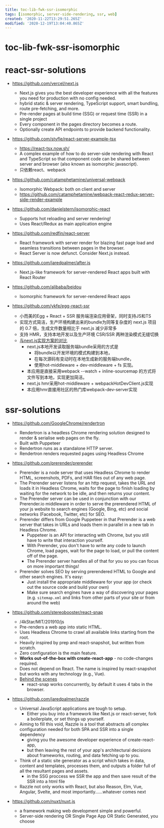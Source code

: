 ```yaml
---
title: toc-lib-fwk-ssr-isomorphic
tags: [isomorphic, server-side-rendering, ssr, web]
created: '2020-11-22T13:29:51.265Z'
modified: '2020-12-19T13:04:40.865Z'
---
```


# toc-lib-fwk-ssr-isomorphic

# react-ssr-solutions

- https://github.com/vercel/next.js
  - Next.js gives you the best developer experience with all the features you need for production with no config needed.
  - hybrid static & server rendering, TypeScript support, smart bundling, route pre-fetching, and more. 
  - Pre-render pages at build time (SSG) or request time (SSR) in a single project
  - Every component in the pages directory becomes a route.
  - Optionally create API endpoints to provide backend functionality.

- https://github.com/styfle/react-server-example-tsx
  - https://react-tsx.now.sh/
  - A complex example of how to do server-side rendering with React and TypeScript so that component code can be shared between server and browser (also known as isomorphic javascript).
  - 只依赖react、webpack

- https://github.com/catamphetamine/universal-webpack
  - Isomorphic Webpack: both on client and server
  - https://github.com/catamphetamine/webpack-react-redux-server-side-render-example

- https://github.com/danielstern/isomorphic-react
  - Supports hot reloading and server rendering!
  - Uses React/Redux as main application engine

- https://github.com/redfin/react-server
  - React framework with server render for blazing fast page load and seamless transitions between pages in the browser.
  - React Server is now defunct. Consider Next.js instead.

- https://github.com/jaredpalmer/after.js
  - Next.js-like framework for server-rendered React apps built with React Router

- https://github.com/alibaba/beidou
  - Isomorphic framework for server-rendered React apps

- https://github.com/ykfe/egg-react-ssr
  - 小而美的Egg + React + SSR 服务端渲染应用骨架，同时支持JS和TS
  - 实现方式简洁，生产环境构建出来的bundle为同等复杂度的 next.js 项目的 0.7 倍，生成文件数量相比于 next.js 减少非常多
  - 支持 HMR，支持本地开发以及生产环境 CSR/SSR 两种渲染模式无缝切换
  - [与next.js实现方案的对比](https://github.com/ykfe/egg-react-ssr/wiki/%E4%B8%8Enext.js%E5%AE%9E%E7%8E%B0%E6%96%B9%E6%A1%88%E7%9A%84%E5%AF%B9%E6%AF%94)
    - next.js本地开发读取服务端bundle采用的方式是
      - 将bundle以开发环境的模式构建到本地，
      - 在每次源码有变动时在本地生成新的服务端bundle，
      - 使用hot-middleware + dev-middleware + fs 实现。
    - 本应用是直接采用webpack --watch + inline-sourcemap 的方式将文件写到本地，实现更加简洁。
    - next.js hmr采用hot-middleware + webpackHotDevClient.js实现
    - 本应用hmr直接用社区的热门库webpack-dev-server实现
# ssr-solutions
- https://github.com/GoogleChrome/rendertron
  - Rendertron is a headless Chrome rendering solution designed to render & serialise web pages on the fly.
  - Built with Puppeteer
  - Rendertron runs as a standalone HTTP server. 
  - Rendertron renders requested pages using Headless Chrome

- https://github.com/prerender/prerender
  - Prerender is a node server that uses Headless Chrome to render HTML, screenshots, PDFs, and HAR files out of any web page. 
  - The Prerender server listens for an http request, takes the URL and loads it in Headless Chrome, waits for the page to finish loading by waiting for the network to be idle, and then returns your content.
  - The Prerender server can be used in conjunction with our Prerender.io middleware in order to serve the prerendered HTML of your js website to search engines (Google, Bing, etc) and social networks (Facebook, Twitter, etc) for SEO.
  - Prerender differs from Google Puppeteer in that Prerender is a web server that takes in URLs and loads them in parallel in a new tab in Headless Chrome. 
    - Puppeteer is an API for interacting with Chrome, but you still have to write that interaction yourself. 
    - With Prerender, you don't have to write any code to launch Chrome, load pages, wait for the page to load, or pull the content off of the page. 
    - The Prerender server handles all of that for you so you can focus on more important things!
  - Prerender solves SEO by serving prerendered HTML to Google and other search engines. It's easy:
    - Just install the appropriate middleware for your app (or check out the source code and build your own)
    - Make sure search engines have a way of discovering your pages (e.g. `sitemap.xml` and links from other parts of your site or from around the web)

- https://github.com/stereobooster/react-snap
  - /4kStar/MIT/201910/js
  - Pre-renders a web app into static HTML. 
  - Uses Headless Chrome to crawl all available links starting from the root. 
  - Heavily inspired by prep and react-snapshot, but written from scratch. 
  - Zero configuration is the main feature. 
  - **Works out-of-the-box with create-react-app** - no code-changes required.
  - Does not depend on React. The name is inspired by react-snapshot but works with any technology (e.g., Vue).
  - [Behind the scenes](https://github.com/stereobooster/react-snap/blob/master/doc/behind-the-scenes.md)
    - react-snap works concurrently, by default it uses 4 tabs in the browser. 

- https://github.com/jaredpalmer/razzle
  - Universal JavaScript applications are tough to setup. 
    - Either you buy into a framework like Next.js or react-server, fork a boilerplate, or set things up yourself. 
  - Aiming to fill this void, Razzle is a tool that abstracts all complex configuration needed for both SPA and SSR into a single dependency
    - giving you the awesome developer experience of create-react-app, 
    - but then leaving the rest of your app's architectural decisions about frameworks, routing, and data fetching up to you. 
  - Think of a static site generator as a script which takes in data, content and templates, processes them, and outputs a folder full of all the resultant pages and assets.
    - in the SSG proccess we SSR the app and then save result of the SSR into a html file
  - Razzle not only works with React, but also Reason, Elm, Vue, Angular, Svelte, and most importantly......whatever comes next

- https://github.com/nuxt/nuxt.js
  - a framework making web development simple and powerful.
  - Server-side rendering OR Single Page App OR Static Generated, you choose
